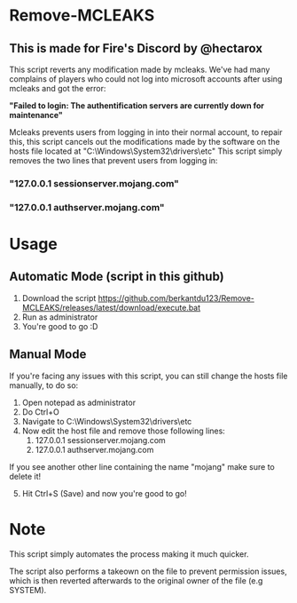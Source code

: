 # Remove-MCLEAKS

## This is made for Fire's Discord by @hectarox

This script reverts any modification made by mcleaks. We've had many complains of players who could not log into microsoft accounts after using mcleaks and got the error:

**"Failed to login: The authentification servers are currently down for maintenance"**

Mcleaks prevents users from logging in into their normal account, to repair this, this script cancels out the modifications made by the software on the hosts file located at "C:\Windows\System32\drivers\etc"
This script simply removes the two lines that prevent users from logging in:
### "127.0.0.1 sessionserver.mojang.com"
### "127.0.0.1 authserver.mojang.com"

# Usage

## Automatic Mode (script in this github)

1. Download the script https://github.com/berkantdu123/Remove-MCLEAKS/releases/latest/download/execute.bat
2. Run as administrator
3. You're good to go :D
   
## Manual Mode
If you're facing any issues with this script, you can still change the hosts file manually, to do so:
1. Open notepad as administrator
2. Do Ctrl+O
3. Navigate to C:\Windows\System32\drivers\etc
4. Now edit the host file and remove those following lines:
   1. 127.0.0.1 sessionserver.mojang.com
   2. 127.0.0.1 authserver.mojang.com

If you see another other line containing the name "mojang" make sure to delete it!

5. Hit Ctrl+S (Save) and now you're good to go!
# Note
This script simply automates the process making it much quicker.

The script also performs a takeown on the file to prevent permission issues, which is then reverted afterwards to the original owner of the file (e.g SYSTEM).
